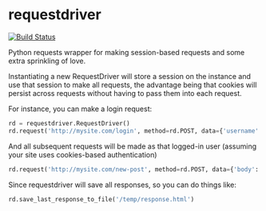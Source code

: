 requestdriver
=============

[![Build Status](https://travis-ci.org/Shapeways/requestdriver.svg?branch=master)](https://travis-ci.org/Shapeways/requestdriver)

Python requests wrapper for making session-based requests and some extra sprinkling of love.

Instantiating a new RequestDriver will store a session on the instance and use that session to make all requests, the
advantage being that cookies will persist across requests without having to pass them into each request.

For instance, you can make a login request:
```python
rd = requestdriver.RequestDriver()
rd.request('http://mysite.com/login', method=rd.POST, data={'username': 'smitty', 'password': 'werbenjagermanjensen'})
```

And all subsequent requests will be made as that logged-in user (assuming your site uses cookies-based authentication)
```python
rd.request('http://mysite.com/new-post', method=rd.POST, data={'body': 'He was number 1'})
```

Since requestdriver will save all responses, so you can do things like:
```python
rd.save_last_response_to_file('/temp/response.html')
```
